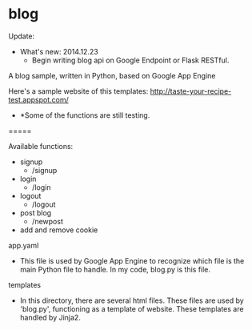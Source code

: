 blog
====
Update:
- What's new: 2014.12.23
  - Begin writing blog api on Google Endpoint or Flask RESTful.


A blog sample, written in Python, based on Google App Engine

Here's a sample website of this templates:
http://taste-your-recipe-test.appspot.com/
- *Some of the functions are still testing.

=====

Available functions:
- signup
  - /signup
- login
  - /login 
- logout
  - /logout 
- post blog
  - /newpost
- add and remove cookie 

app.yaml
- This file is used by Google App Engine to recognize which file is the main Python file to handle.
  In my code, blog.py is this file.
  
templates
- In this directory, there are several html files. These files are used by 'blog.py', functioning as a template of website.
  These templates are handled by Jinja2.





